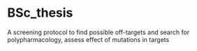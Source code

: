 # BSc_thesis
A screening protocol to find possible off-targets and search for polypharmacology, assess effect of mutations in targets
